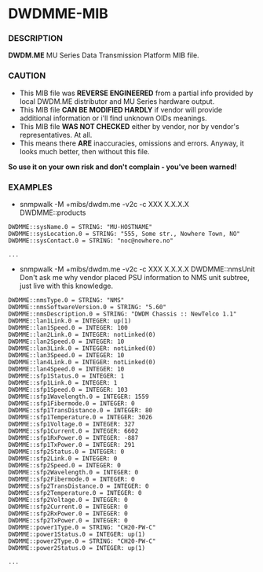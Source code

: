 # DWDMME-MIB
### DESCRIPTION
**DWDM.ME** MU Series Data Transmission Platform MIB file.

### CAUTION
* This MIB file was **REVERSE ENGINEERED** from a partial info provided by local DWDM.ME distributor and MU Series hardware output.
* This MIB file **CAN BE MODIFIED HARDLY** if vendor will provide additional information or i'll find unknown OIDs meanings.
* This MIB file **WAS NOT CHECKED** either by vendor, nor by vendor's representatives. At all.
* This means there **ARE** inaccuracies, omissions and errors. Anyway, it looks much better, then without this file.

**So use it on your own risk and don't complain - you've been warned!**

### EXAMPLES
* snmpwalk -M +mibs/dwdm.me -v2c -c XXX X.X.X.X DWDMME::products
```
DWDMME::sysName.0 = STRING: "MU-HOSTNAME"
DWDMME::sysLocation.0 = STRING: "555, Some str., Nowhere Town, NO"
DWDMME::sysContact.0 = STRING: "noc@nowhere.no"

...
```
* snmpwalk -M +mibs/dwdm.me -v2c -c XXX X.X.X.X DWDMME::nmsUnit
Don't ask me why vendor placed PSU information to NMS unit subtree, just live with this knowledge.
```
DWDMME::nmsType.0 = STRING: "NMS"
DWDMME::nmsSoftwareVersion.0 = STRING: "5.60"
DWDMME::nmsDescription.0 = STRING: "DWDM Chassis :: NewTelco 1.1"
DWDMME::lan1Link.0 = INTEGER: up(1)
DWDMME::lan1Speed.0 = INTEGER: 100
DWDMME::lan2Link.0 = INTEGER: notLinked(0)
DWDMME::lan2Speed.0 = INTEGER: 10
DWDMME::lan3Link.0 = INTEGER: notLinked(0)
DWDMME::lan3Speed.0 = INTEGER: 10
DWDMME::lan4Link.0 = INTEGER: notLinked(0)
DWDMME::lan4Speed.0 = INTEGER: 10
DWDMME::sfp1Status.0 = INTEGER: 1
DWDMME::sfp1Link.0 = INTEGER: 1
DWDMME::sfp1Speed.0 = INTEGER: 103
DWDMME::sfp1Wavelength.0 = INTEGER: 1559
DWDMME::sfp1Fibermode.0 = INTEGER: 0
DWDMME::sfp1TransDistance.0 = INTEGER: 80
DWDMME::sfp1Temperature.0 = INTEGER: 3026
DWDMME::sfp1Voltage.0 = INTEGER: 327
DWDMME::sfp1Current.0 = INTEGER: 6602
DWDMME::sfp1RxPower.0 = INTEGER: -887
DWDMME::sfp1TxPower.0 = INTEGER: 291
DWDMME::sfp2Status.0 = INTEGER: 0
DWDMME::sfp2Link.0 = INTEGER: 0
DWDMME::sfp2Speed.0 = INTEGER: 0
DWDMME::sfp2Wavelength.0 = INTEGER: 0
DWDMME::sfp2Fibermode.0 = INTEGER: 0
DWDMME::sfp2TransDistance.0 = INTEGER: 0
DWDMME::sfp2Temperature.0 = INTEGER: 0
DWDMME::sfp2Voltage.0 = INTEGER: 0
DWDMME::sfp2Current.0 = INTEGER: 0
DWDMME::sfp2RxPower.0 = INTEGER: 0
DWDMME::sfp2TxPower.0 = INTEGER: 0
DWDMME::power1Type.0 = STRING: "CH20-PW-C"
DWDMME::power1Status.0 = INTEGER: up(1)
DWDMME::power2Type.0 = STRING: "CH20-PW-C"
DWDMME::power2Status.0 = INTEGER: up(1)

...
```
